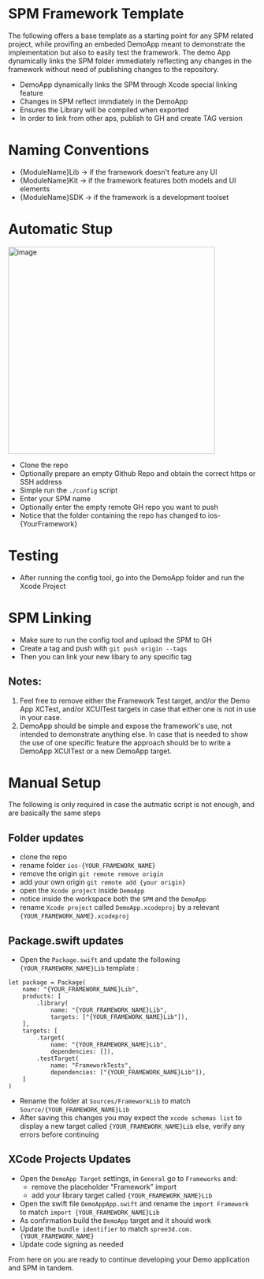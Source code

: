# SPM Framework Template

The following offers a base template as a starting point for any SPM related project, while provifing an embeded DemoApp meant to demonstrate the implementation but also to easily test the framework. The demo App dynamically links the SPM folder immediately reflecting any changes in the framework without need of publishing changes to the repository.

- DemoApp dynamically links the SPM through Xcode special linking feature
- Changes in SPM reflect immdiately in the DemoApp
- Ensures the Library will be compiled when exported
- In order to link from other aps, publish to GH and create  TAG version

# Naming Conventions

- {ModuleName}Lib -> if the framework doesn't feature any UI
- {ModuleName}Kit -> if the framework features both models and UI elements
- {ModuleName}SDK -> if the framework is a development toolset

# Automatic Stup
<img width="419" alt="image" src="https://github.com/hassanvfx/ios-framework/assets/425926/8cb61044-36ba-48e4-9a0d-e2b736d767af">

- Clone the repo
- Optionally prepare an empty Github Repo and obtain the correct https or SSH address
- Simple run the `./config` script
- Enter your SPM name
- Optionally enter the empty remote GH repo you want to push
- Notice that the folder containing the repo has changed to ios-{YourFramework}

# Testing

- After running the config tool, go into the DemoApp folder and run the Xcode Project

# SPM Linking

- Make sure to run the config tool and upload the SPM to GH
- Create a tag and push with `git push origin --tags`
- Then you can link your new libary to any specific tag

## Notes:
1. Feel free to remove either the Framework Test target, and/or the Demo App XCTest, and/or XCUITest targets in case that either one is not in use in your case.
1. DemoApp should be simple and expose the framework's use, not intended to demonstrate anything else. In case that is needed to show the use of one specific feature the approach should be to write a DemoApp XCUITest or a new DemoApp target.
  

# Manual Setup

The following is only required in case the autmatic script is not enough, and are basically the same steps

## Folder updates
- clone the repo
- rename folder `ios-{YOUR_FRAMEWORK_NAME}`
- remove the origin `git remote remove origin`
- add your own origin `git remote add {your origin}`
- open the `Xcode project` inside `DemoApp`
- notice inside the workspace both the `SPM` and the `DemoApp`
- rename `Xcode project` called `DemoApp.xcodeproj` by a relevant `{YOUR_FRAMEWORK_NAME}.xcodeproj`

## Package.swift updates
- Open the `Package.swift` and update the following `{YOUR_FRAMEWORK_NAME}Lib` template :

```
let package = Package(
    name: "{YOUR_FRAMEWORK_NAME}Lib",
    products: [
        .library(
            name: "{YOUR_FRAMEWORK_NAME}Lib",
            targets: ["{YOUR_FRAMEWORK_NAME}Lib"]),
    ],
    targets: [
        .target(
            name: "{YOUR_FRAMEWORK_NAME}Lib",
            dependencies: []),
        .testTarget(
            name: "FrameworkTests",
            dependencies: ["{YOUR_FRAMEWORK_NAME}Lib"]),
    ]
)
```
- Rename the folder at `Sources/FrameworkLib` to match `Source/{YOUR_FRAMEWORK_NAME}Lib`
- After saving this changes you may expect the `xcode schemas list` to display a new target called `{YOUR_FRAMEWORK_NAME}Lib` else, verify any errors before continuing

## XCode Projects Updates
- Open the `DemoApp Target` settings, in `General` go to `Frameworks` and:
  - remove the placeholder "Framework" import
  - add your library target  called `{YOUR_FRAMEWORK_NAME}Lib`
- Open the swift file `DemoAppApp.swift` and rename the `import Framework` to match  `import {YOUR_FRAMEWORK_NAME}Lib`
- As confirmation build the `DemoApp` target and it should work
- Update the `bundle identifier` to match `spree3d.com.{YOUR_FRAMEWORK_NAME}`
- Update code signing as needed

From here on you are ready to continue developing your Demo application and SPM in tandem.





